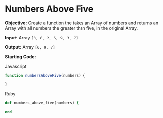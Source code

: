 # Numbers Above Five

**Objective:** Create a function the takes an Array of numbers and returns an Array with all numbers the greater than five, in the original Array.

**Input:** Array `[3, 6, 2, 5, 9, 3, 7]`

**Output:** Array `[6, 9, 7]`

**Starting Code:**

Javascript
```javascript
function numbersAboveFive(numbers) {

}
```

Ruby
```ruby
def numbers_above_five(numbers) {

end
```
